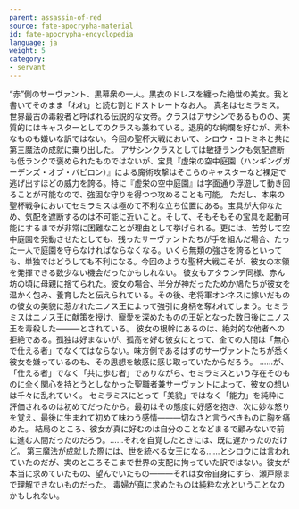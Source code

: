 ```yaml
---
parent: assassin-of-red
source: fate-apocrypha-material
id: fate-apocrypha-encyclopedia
language: ja
weight: 5
category:
- servant
---
```


“赤”側のサーヴァント、黒幕衆の一人。黒衣のドレスを纏った絶世の美女。我と書いてそのまま「われ」と読む割とドストレートなお人。
真名はセミラミス。世界最古の毒殺者と呼ばれる伝説的な女帝。クラスはアサシンであるものの、実質的にはキャスターとしてのクラスも兼ねている。退廃的な絢爛を好むが、素朴なものも嫌いな訳ではない。今回の聖杯大戦において、シロウ・コトミネと共に第三魔法の成就に乗り出した。
アサシンクラスとしては敏捷ランクも気配遮断も低ランクで褒められたものではないが、宝具『虚栄の空中庭園（ハンギングガーデンズ・オブ・バビロン）』による魔術攻撃はそこらのキャスターなど裸足で逃げ出すほどの威力を誇る。特に『虚栄の空中庭園』は字面通り浮遊して動き回ることが可能なので、強固な守りを得つつ攻めることも可能。
ただし、本来の聖杯戦争においてセミラミスは極めて不利な立ち位置にある。宝具が大仰なため、気配を遮断するのは不可能に近いこと。そして、そもそもその宝具を起動可能にするまでが非常に困難なことが理由として挙げられる。更には、苦労して空中庭園を発動させたとしても、残ったサーヴァントたちが手を組んだ場合、たった一人で庭園を守らなければならなくなる。いくら無類の強さを誇るといっても、単独ではどうしても不利になる。今回のような聖杯大戦こそが、彼女の本領を発揮できる数少ない機会だったかもしれない。
彼女もアタランテ同様、赤ん坊の頃に母親に捨てられた。彼女の場合、半分が神だったためか鳩たちが彼女を温かく包み、養育したと伝えられている。その後、老将軍オンネスに嫁いだものの彼女の美貌に惹かれたニノス王によって強引に身柄を奪われてしまう。セミラミスはニノス王に献策を授け、寵愛を深めたものの王妃となった数日後にニノス王を毒殺した―――とされている。
彼女の根幹にあるのは、絶対的な他者への拒絶である。孤独は好まないが、孤高を好む彼女にとって、全ての人間は「無心で仕える者」でなくてはならない。味方側であるはずのサーヴァントたちが悉く彼女を嫌っているのも、その思想を敏感に感じ取っていたからだろう。
……が、「仕える者」でなく「共に歩む者」でありながら、セミラミスという存在そのものに全く関心を持とうとしなかった聖職者兼サーヴァントによって、彼女の想いは千々に乱れていく。
セミラミスにとって「美貌」ではなく「能力」を純粋に評価されるのは初めてだったから。最初はその態度に好感を抱き、次に妙な怒りを覚え、最後に生まれて初めて味わう感情―――切なさと言うべきものに胸を痛めた。
結局のところ、彼女が真に好むのは自分のことなどまるで顧みないで前に進む人間だったのだろう。……それを自覚したときには、既に遅かったのだけど。
第三魔法が成就した際には、世を統べる女王になる……とシロウには言われていたのだが、実のところそこまで世界の支配に拘っていた訳ではない。彼女が本当に求めていたもの、望んでいたもの―――それは女帝自身にすら、瀬戸際まで理解できないものだった。
毒婦が真に求めたものは純粋な水ということなのかもしれない。

